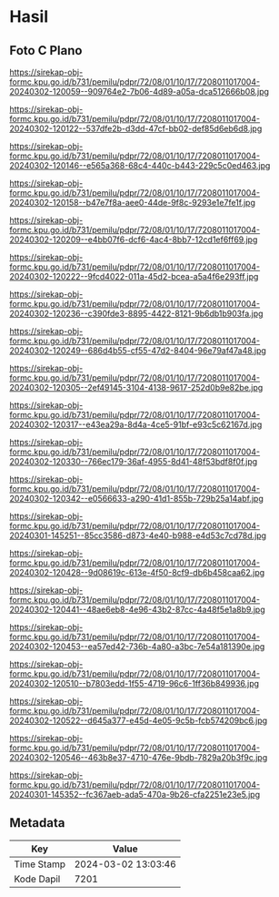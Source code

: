# Hasil

## Foto C Plano

https://sirekap-obj-formc.kpu.go.id/b731/pemilu/pdpr/72/08/01/10/17/7208011017004-20240302-120059--909764e2-7b06-4d89-a05a-dca512666b08.jpg

https://sirekap-obj-formc.kpu.go.id/b731/pemilu/pdpr/72/08/01/10/17/7208011017004-20240302-120122--537dfe2b-d3dd-47cf-bb02-def85d6eb6d8.jpg

https://sirekap-obj-formc.kpu.go.id/b731/pemilu/pdpr/72/08/01/10/17/7208011017004-20240302-120146--e565a368-68c4-440c-b443-229c5c0ed463.jpg

https://sirekap-obj-formc.kpu.go.id/b731/pemilu/pdpr/72/08/01/10/17/7208011017004-20240302-120158--b47e7f8a-aee0-44de-9f8c-9293e1e7fe1f.jpg

https://sirekap-obj-formc.kpu.go.id/b731/pemilu/pdpr/72/08/01/10/17/7208011017004-20240302-120209--e4bb07f6-dcf6-4ac4-8bb7-12cd1ef6ff69.jpg

https://sirekap-obj-formc.kpu.go.id/b731/pemilu/pdpr/72/08/01/10/17/7208011017004-20240302-120222--9fcd4022-011a-45d2-bcea-a5a4f6e293ff.jpg

https://sirekap-obj-formc.kpu.go.id/b731/pemilu/pdpr/72/08/01/10/17/7208011017004-20240302-120236--c390fde3-8895-4422-8121-9b6db1b903fa.jpg

https://sirekap-obj-formc.kpu.go.id/b731/pemilu/pdpr/72/08/01/10/17/7208011017004-20240302-120249--686d4b55-cf55-47d2-8404-96e79af47a48.jpg

https://sirekap-obj-formc.kpu.go.id/b731/pemilu/pdpr/72/08/01/10/17/7208011017004-20240302-120305--2ef49145-3104-4138-9617-252d0b9e82be.jpg

https://sirekap-obj-formc.kpu.go.id/b731/pemilu/pdpr/72/08/01/10/17/7208011017004-20240302-120317--e43ea29a-8d4a-4ce5-91bf-e93c5c62167d.jpg

https://sirekap-obj-formc.kpu.go.id/b731/pemilu/pdpr/72/08/01/10/17/7208011017004-20240302-120330--766ec179-36af-4955-8d41-48f53bdf8f0f.jpg

https://sirekap-obj-formc.kpu.go.id/b731/pemilu/pdpr/72/08/01/10/17/7208011017004-20240302-120342--e0566633-a290-41d1-855b-729b25a14abf.jpg

https://sirekap-obj-formc.kpu.go.id/b731/pemilu/pdpr/72/08/01/10/17/7208011017004-20240301-145251--85cc3586-d873-4e40-b988-e4d53c7cd78d.jpg

https://sirekap-obj-formc.kpu.go.id/b731/pemilu/pdpr/72/08/01/10/17/7208011017004-20240302-120428--9d08619c-613e-4f50-8cf9-db6b458caa62.jpg

https://sirekap-obj-formc.kpu.go.id/b731/pemilu/pdpr/72/08/01/10/17/7208011017004-20240302-120441--48ae6eb8-4e96-43b2-87cc-4a48f5e1a8b9.jpg

https://sirekap-obj-formc.kpu.go.id/b731/pemilu/pdpr/72/08/01/10/17/7208011017004-20240302-120453--ea57ed42-736b-4a80-a3bc-7e54a181390e.jpg

https://sirekap-obj-formc.kpu.go.id/b731/pemilu/pdpr/72/08/01/10/17/7208011017004-20240302-120510--b7803edd-1f55-4719-96c6-1ff36b849936.jpg

https://sirekap-obj-formc.kpu.go.id/b731/pemilu/pdpr/72/08/01/10/17/7208011017004-20240302-120522--d645a377-e45d-4e05-9c5b-fcb574209bc6.jpg

https://sirekap-obj-formc.kpu.go.id/b731/pemilu/pdpr/72/08/01/10/17/7208011017004-20240302-120546--463b8e37-4710-476e-9bdb-7829a20b3f9c.jpg

https://sirekap-obj-formc.kpu.go.id/b731/pemilu/pdpr/72/08/01/10/17/7208011017004-20240301-145352--fc367aeb-ada5-470a-9b26-cfa2251e23e5.jpg


## Metadata

| Key        | Value               |
| ---------- | ------------------- |
| Time Stamp | 2024-03-02 13:03:46 |
| Kode Dapil | 7201                |



